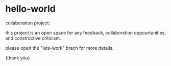 # hello-world
collaboration project:

this project is an open space for any  feedback, collaborstion oppourtunities, and constructive criticism. 

please open the "lets-work" brach for more details.
  
  {thank you}
 
